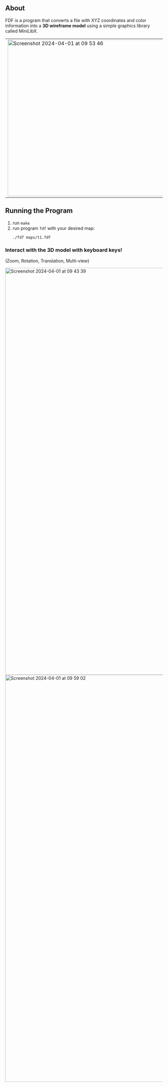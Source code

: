 ## About
FDF is a program that converts a file with XYZ coordinates and color information into a **3D wireframe model** using a simple graphics library called MiniLibX.

<table>
  <tr>
    <td>
      <!-- Image -->
<img width="500" alt="Screenshot 2024-04-01 at 09 53 46" src="https://github.com/samueltingg/42-FDF/assets/146511932/e23f9561-e737-4a18-8ce5-dda2817ae147">
    </td>
    <td>
      <img width="473" alt="Screenshot 2024-04-01 at 10 55 07" src="https://github.com/samueltingg/42-FDF/assets/146511932/bfa35eab-0a3d-4472-8255-d3666bd99098">
    </td>
  </tr>
</table>


## Running the Program
1. run `make`
2. run program `fdf` with your desired map:
   ```
   ./fdf maps/t1.fdf
   ```
### Interact with the 3D model with keyboard keys! 
(Zoom, Rotation, Translation, Multi-view)

<img width="1300" alt="Screenshot 2024-04-01 at 09 43 39" src="https://github.com/goffauxs/fdf/assets/146511932/79e306ec-6462-4f50-ae8f-eea764cd54f7">
<img width="1300" alt="Screenshot 2024-04-01 at 09 59 02" src="https://github.com/samueltingg/42-FDF/assets/146511932/33f2dac9-4d2d-4b66-8180-3f5172093b65">
